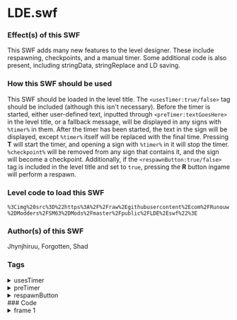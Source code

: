 # LDE.swf

### Effect(s) of this SWF
This SWF adds many new features to the level designer. These include respawning, checkpoints, and a manual timer. Some additional code is also present, including stringData, stringReplace and LD saving.

### How this SWF should be used
This SWF should be loaded in the level title. The `<usesTimer:true/false>` tag should be included (although this isn't necessary). Before the timer is started, either user-defined text, inputted through `<preTimer:textGoesHere>` in the level title, or a fallback message, will be displayed in any signs with `%timer%` in them. After the timer has been started, the text in the sign will be displayed, except `%timer%` itself will be replaced with the final time. Pressing **T** will start the timer, and opening a sign with `%timer%` in it will stop the timer.
`%checkpoint%` will be removed from any sign that contains it, and the sign will become a checkpoint.
Additionally, if the `<respawnButton:true/false>` tag is included in the level title and set to `true`, pressing the **R** button ingame will perform a respawn.

### Level code to load this SWF
`%3Cimg%20src%3D%22https%3A%2F%2Fraw%2Egithubusercontent%2Ecom%2FRunouw%2DModders%2FSM63%2DMods%2Fmaster%2Fpublic%2FLDE%2Eswf%22%3E`

### Author(s) of this SWF
Jhynjhiruu, Forgotten, Shad

### Tags
<details/>
  <summary>usesTimer</summary>
  <details/>
    <summary>true</summary>

`%3CusesTimer%3Atrue%3E`
  </details>
  <details/>
    <summary>false</summary>
    
`%3CusesTimer%3Afalse%3E`
  </details>
</details>
<details/>
  <summary>preTimer</summary>

`%3CpreTimer%3AyourTextHere%3E`
  </details>
</details>
<details/>
  <summary>respawnButton</summary>
  <details/>
    <summary>true</summary>

`%3CrespawnButton%3Atrue%3E`
  </details>
  <details/>
    <summary>false</summary>
    
`%3CrespawnButton%3Afalse%3E`
  </details>
</details>
### Code
<details/>
  <summary>frame 1</summary>
  <details/>
      <summary>doAction</summary>
        
```
_root.stringData = function(search, string)
{
   if(string.indexOf("<" + search + ":") != -1)
   {
      i = string;
      i = i.slice(i.indexOf("<" + search + ":"));
      if(i.indexOf("<",1) != -1)
      {
         i = i.slice(0,i.indexOf("<",1));
      }
      if(i.indexOf(">") != -1)
      {
         i = i.slice(i.indexOf(":") + 1,i.indexOf(">"));
         if(isNaN(Number(i)) == false)
         {
            return Number(i);
         }
         return i;
      }
   }
};
_root.stringReplace = function(str, find, replace)
{
   return str.split(find).join(replace);
};
_root.saveLDData = function(name, data)
{
   _root.ldsaves = SharedObject.getLocal("LDSaves");
   _root.ldsaves.data[_root.LDCourseName][name] = data;
   _root.ldsaves.flush();
};
_root.loadLDData = function(name)
{
   _root.ldsaves = SharedObject.getLocal("LDSaves");
   return _root.ldsaves.data[_root.LDCourseName][name];
};
_root.checkpointX = Number(_root.startX) + _root.leftWidth * 32;
_root.checkpointY = Number(_root.startY);
if(_root.loadLDData("checkpointx") != undefined)
{
   _root.checkpointX = Number(_root.loadLDData("checkpointx"));
   _root.checkpointY = Number(_root.loadLDData("checkpointy"));
}
_root.timerX = Number(_root.startX) + _root.leftWidth * 32;
_root.timerY = Number(_root.startY);
_root.checkpointlevel = _root.LDCourseName;
_root.checkpointfluddh = false;
_root.checkpointfluddr = false;
_root.checkpointfluddt = false;
_root.checkpointfluddpow = "";
_root.inGameTime = 0;
_root.timerRunning = false;
_root.timerOverrun = false;
_root.inGameModifier = "0";
_root.inGameSeconds = 0;
if(_root.LevelSplit != true)
{
   _root.leftWidth = 0;
}
_root.respawnLD = function(type)
{
   _root.Invincible = false;
   _root.Metal = false;
   _root.Invisible = false;
   _root.WingCap = false;
   _root.PowerTimer = 0;
   _root.newstar = false;
   if(type != "timer")
   {
      _root.Course.Char._x = _root.checkpointX + _root.Course.BackGFX._x - _root.leftWidth * 32;
      _root.Course.Char._y = _root.checkpointY + _root.Course.BackGFX._y;
      if(_root.checkpointX == Number(_root.startX) && _root.checkpointY == Number(_root.startY))
      {
         _root.Course.Char.xspeed = Number(_root.startXspeed);
         _root.Course.Char.yspeed = Number(_root.startYspeed);
         _root.checkpointorangepl = 0;
      }
   }
   else
   {
      _root.Course.Char._x = _root.timerX + _root.Course.BackGFX._x - _root.leftWidth * 32;
      _root.Course.Char._y = _root.timerY + _root.Course.BackGFX._y;
      _root.Course.Char.xspeed = Number(_root.startXspeed);
      _root.Course.Char.yspeed = Number(_root.startYspeed);
      _root.checkpointorangepl = 0;
      _root.inGameTime = 0;
   }
   _root.SaveFluddH = _root.checkpointfluddh;
   _root.SaveFluddR = _root.checkpointfluddr;
   _root.SaveFluddT = _root.checkpointfluddt;
   _root.Fluddpow = _root.checkpointfluddpow;
   _root.OrangeBlockPLCount = _root.checkpointorangepl;
   _root.CharHP = 8;
   _root.WaterHP = 8;
   _root.Course.Char.attack = false;
   _root.attachMovie("StarIn","Transition",_root.getNextHighestDepth(),{_x:_root.screensizeX / 2,_y:_root.screensizeY / 2});
   _root.PlayMusicAndIntro();
   _root.Camspeed = 1;
   _root.MaxCamspeed = 99999;
};
_root.setTimer = function(a)
{
   _root.timerRunning = a;
   if(a == true)
   {
      _root.AreaTextClipF("Timer started!",0);
   }
   else
   {
      _root.AreaTextClipF("Timer stopped!",0);
   }
};
_root.KeySPIN = function()
{
   if(Key.isDown(84) && _root.timerKey == false)
   {
      _root.timerKey = true;
      if(_root.stringData("usesTimer",_root.LDCourseName) == "true")
      {
         _root.setTimer(true);
         _root.respawnLD("timer");
      }
   }
   else if(Key.isDown(84) == false)
   {
      _root.timerKey = false;
   }
   if(Key.isDown(82) && _root.respawnKey == false)
   {
      _root.respawnKey = true;
      if(_root.stringData("respawnButton",_root.LDCourseName) == "true")
      {
         if(_root.timerRunning)
         {
            _root.respawnLD("timer");
         }
         else
         {
            _root.respawnLD("regular");
         }
      }
   }
   else if(Key.isDown(82) == false)
   {
      _root.respawnKey = false;
   }
   if(_root.timerRunning)
   {
      if(_root.inGameTime < 319968)
      {
         _root.inGameTime++;
         _root.inGameSeconds = _root.inGameTime / 32;
         if(_root.inGameSeconds / 60 < 10)
         {
            _root.minutesExtra = "0";
         }
         else
         {
            _root.minutesExtra = "";
         }
         if(_root.inGameSeconds % 60 < 10)
         {
            _root.secondsExtra = "0";
         }
         else
         {
            _root.secondsExtra = "";
         }
         _root.timerSeconds = _root.inGameSeconds % 1;
         _root.timerSecondsMaths = Math.floor(_root.inGameSeconds % 60) + _root.timerSeconds;
         _root.timerMinutes = Math.floor(_root.inGameSeconds / 60);
         _root.TextHint = _root.minutesExtra + _root.timerMinutes + ":" + _root.secondsExtra + _root.timerSecondsMaths;
         _root.timerOverrun = false;
      }
      else
      {
         _root.inGameTime = 319968;
         _root.setTimer(false);
         _root.timerOverrun = true;
      }
   }
   if(Key.isDown(88))
   {
      return true;
   }
   return false;
};
_root.resetFunction = function()
{
   _root.KeySPIN = function()
   {
      if(Key.isDown(88))
      {
         return true;
      }
      return false;
   };
};
_root.LifeLost = function()
{
   _root.Invincible = false;
   _root.Metal = false;
   _root.Invisible = false;
   _root.WingCap = false;
   _root.PowerTimer = 0;
   _root.StopBGsong();
   if(_root.PlayingLevelDesigner !== true)
   {
      if(_root.TotalStars == 0)
      {
         _root.CharLives = _root.CharLives + 1;
      }
      _root.CharLives = _root.CharLives - 1;
      if(_root.CharLives < 0)
      {
         _root.CharLives = 4;
         _root.newstar = true;
         _root.LastItemGot = "GameOver";
         _root.RemoveCourse();
         _root.ReturnToCastle();
      }
      else
      {
         _root.attachMovie("LifeLost","LifeLost" + _root.getNextHighestDepth(),_root.getNextHighestDepth(),{_x:_root.screensizeX / 2,_y:_root.screensizeY / 2});
      }
   }
   else if(_root.LDCourseName == _root.checkpointlevel)
   {
      if(_root.timerRunning)
      {
         _root.respawnLD("timer");
      }
      else
      {
         _root.respawnLD("regular");
      }
   }
   else
   {
      _root.Invincible = false;
      _root.Metal = false;
      _root.Invisible = false;
      _root.WingCap = false;
      _root.PowerTimer = 0;
      _root.newstar = false;
      _root.RemoveCourse();
      _root.CreateLevelDesigner();
   }
};
_root.PlayMessage = function(a)
{
   _root.Stats.Message.gotoAndPlay(1);
   if(_root.checkpointlevel == _root.LDCourseName)
   {
      if(_root.stringReplace(a,"%checkpoint%","") != a)
      {
         _root.checkpointX = _root.Course.Char._x - _root.Course.BackGFX._x + _root.leftWidth * 32;
         _root.checkpointY = _root.Course.Char._y - _root.Course.BackGFX._y;
         _root.saveLDData("checkpointx",_root.checkpointX);
         _root.saveLDData("checkpointy",_root.checkpointY);
         _root.checkpointfluddh = _root.SaveFluddH;
         _root.checkpointfluddr = _root.SaveFluddR;
         _root.checkpointfluddt = _root.SaveFluddT;
         _root.checkpointfluddpow = _root.Fluddpow;
         _root.checkpointorangepl = _root.OrangeBlockPLCount;
         _root.AreaTextClipF("Checkpoint updated!",0);
         _root.Stats.Message.mtext = _root.stringReplace(a,"%checkpoint%","");
      }
      if(_root.stringReplace(a,"%timer%","") != a)
      {
         if(_root.timerOverrun == false)
         {
            if(_root.timerRunning)
            {
               _root.setTimer(false);
               _root.Stats.Message.mtext = _root.stringReplace(a,"%timer%",_root.minutesExtra + _root.timerMinutes + ":" + _root.secondsExtra + _root.timerSecondsMaths);
            }
            else if(_root.stringData("preTimer",_root.LDCourseName) != undefined)
            {
               _root.Stats.Message.mtext = _root.stringData("preTimer",_root.LDCourseName);
            }
            else
            {
               _root.Stats.Message.mtext = "Press \'T\' to begin timing (This will restart you at the beginning of the level, but your checkpoints will not be lost.)";
            }
         }
         else if(_root.stringData("overrun",_root.LDCourseName) != undefined)
         {
            _root.Stats.Message.mtext = _root.stringData("overrun",_root.LDCourseName);
         }
         else
         {
            _root.Stats.Message.mtext = "You took way, way too long! Time\'s up!";
         }
      }
   }
   else
   {
      _root.Stats.Message.mtext = a;
   }
};

```
  </details>
</details>
